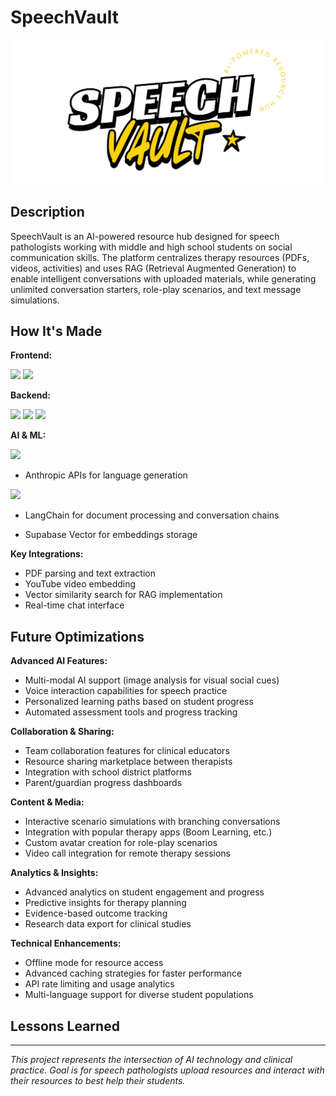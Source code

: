 # SpeechVault

![SpeechVault](speech-vault2.png)


## Description
SpeechVault is an AI-powered resource hub designed for speech pathologists working with middle and high school students on social communication skills. The platform centralizes therapy resources (PDFs, videos, activities) and uses RAG (Retrieval Augmented Generation) to enable intelligent conversations with uploaded materials, while generating unlimited conversation starters, role-play scenarios, and text message simulations.

## How It's Made

**Frontend:**

<img src="https://img.shields.io/badge/react-%2320232a.svg?style=for-the-badge&logo=react&logoColor=%2361DAFB"/>
<img src="https://img.shields.io/badge/tailwindcss-%2338B2AC.svg?style=for-the-badge&logo=tailwind-css&logoColor=white"/>

**Backend:**

<img src="https://img.shields.io/badge/FastAPI-005571?style=for-the-badge&logo=fastapi"/>
<img src="https://img.shields.io/badge/python-3670A0?style=for-the-badge&logo=python&logoColor=ffdd54"/>
<img src="https://img.shields.io/badge/Supabase-000000?style=for-the-badge&logo=supabase&logoColor=3DD08A">

**AI & ML:**

<img src="https://img.shields.io/badge/anthropic-000000?style=for-the-badge&logo=anthropic&logoColor=white">

- Anthropic APIs for language generation

<img src="https://img.shields.io/badge/langchain-white?style=for-the-badge&logo=langchain&logoColor=1C3C3C">

- LangChain for document processing and conversation chains

- Supabase Vector for embeddings storage


**Key Integrations:**
- PDF parsing and text extraction
- YouTube video embedding
- Vector similarity search for RAG implementation
- Real-time chat interface

## Future Optimizations

**Advanced AI Features:**
- Multi-modal AI support (image analysis for visual social cues)
- Voice interaction capabilities for speech practice
- Personalized learning paths based on student progress
- Automated assessment tools and progress tracking

**Collaboration & Sharing:**
- Team collaboration features for clinical educators
- Resource sharing marketplace between therapists
- Integration with school district platforms
- Parent/guardian progress dashboards

**Content & Media:**
- Interactive scenario simulations with branching conversations
- Integration with popular therapy apps (Boom Learning, etc.)
- Custom avatar creation for role-play scenarios
- Video call integration for remote therapy sessions

**Analytics & Insights:**
- Advanced analytics on student engagement and progress
- Predictive insights for therapy planning
- Evidence-based outcome tracking
- Research data export for clinical studies

**Technical Enhancements:**
- Offline mode for resource access
- Advanced caching strategies for faster performance
- API rate limiting and usage analytics
- Multi-language support for diverse student populations

## Lessons Learned



---

*This project represents the intersection of AI technology and clinical practice. Goal is for speech pathologists upload resources and interact with their resources to best help their students.*
